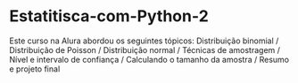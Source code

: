 # Estatitisca-com-Python-2
Este curso na Alura abordou os seguintes tópicos: Distribuição binomial / Distribuição de Poisson / Distribuição normal / Técnicas de amostragem / Nível e intervalo de confiança / Calculando o tamanho da amostra / Resumo e projeto final
